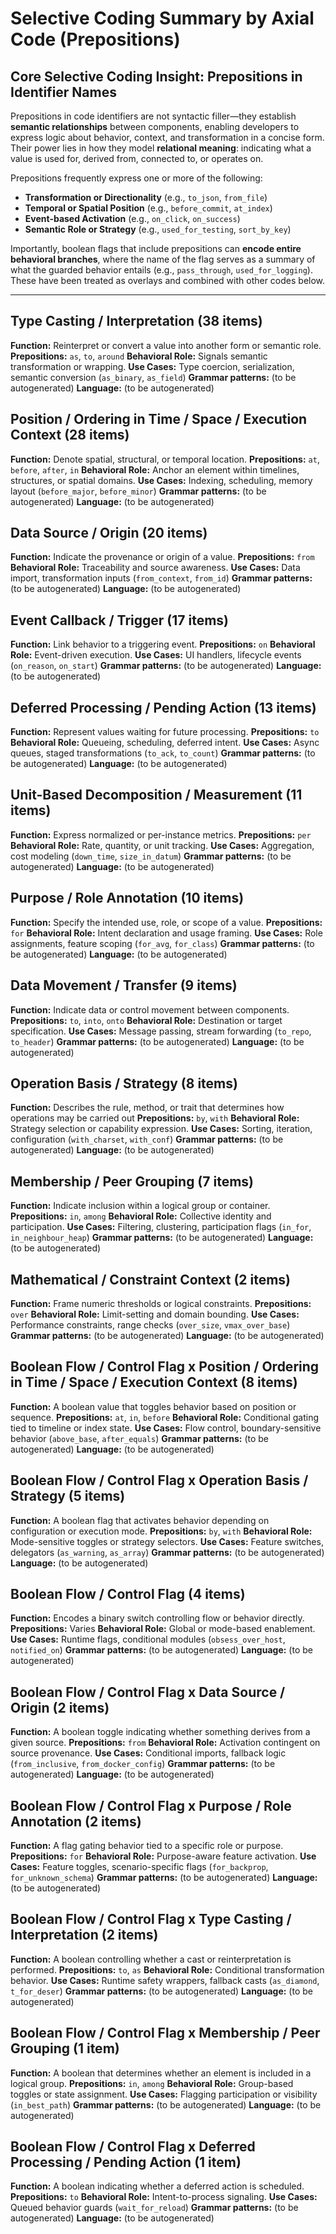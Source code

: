 # Selective Coding Summary by Axial Code (Prepositions)

## Core Selective Coding Insight: Prepositions in Identifier Names

Prepositions in code identifiers are not syntactic filler—they establish **semantic relationships** between components, enabling developers to express logic about behavior, context, and transformation in a concise form. Their power lies in how they model **relational meaning**: indicating what a value is used for, derived from, connected to, or operates on.

Prepositions frequently express one or more of the following:

* **Transformation or Directionality** (e.g., `to_json`, `from_file`)
* **Temporal or Spatial Position** (e.g., `before_commit`, `at_index`)
* **Event-based Activation** (e.g., `on_click`, `on_success`)
* **Semantic Role or Strategy** (e.g., `used_for_testing`, `sort_by_key`)

Importantly, boolean flags that include prepositions can **encode entire behavioral branches**, where the name of the flag serves as a summary of what the guarded behavior entails (e.g., `pass_through`, `used_for_logging`). These have been treated as overlays and combined with other codes below.

---

## Type Casting / Interpretation (38 items)
**Function:** Reinterpret or convert a value into another form or semantic role.
**Prepositions:** `as`, `to`, `around`
**Behavioral Role:** Signals semantic transformation or wrapping.
**Use Cases:** Type coercion, serialization, semantic conversion (`as_binary`, `as_field`)
**Grammar patterns:** (to be autogenerated)
**Language:** (to be autogenerated)

## Position / Ordering in Time / Space / Execution Context (28 items)
**Function:** Denote spatial, structural, or temporal location.
**Prepositions:** `at`, `before`, `after`, `in`
**Behavioral Role:** Anchor an element within timelines, structures, or spatial domains.
**Use Cases:** Indexing, scheduling, memory layout (`before_major`, `before_minor`)
**Grammar patterns:** (to be autogenerated)
**Language:** (to be autogenerated)

## Data Source / Origin (20 items)
**Function:** Indicate the provenance or origin of a value.
**Prepositions:** `from`
**Behavioral Role:** Traceability and source awareness.
**Use Cases:** Data import, transformation inputs (`from_context`, `from_id`)
**Grammar patterns:** (to be autogenerated)
**Language:** (to be autogenerated)

## Event Callback / Trigger (17 items)
**Function:** Link behavior to a triggering event.
**Prepositions:** `on`
**Behavioral Role:** Event-driven execution.
**Use Cases:** UI handlers, lifecycle events (`on_reason`, `on_start`)
**Grammar patterns:** (to be autogenerated)
**Language:** (to be autogenerated)

## Deferred Processing / Pending Action (13 items)
**Function:** Represent values waiting for future processing.
**Prepositions:** `to`
**Behavioral Role:** Queueing, scheduling, deferred intent.
**Use Cases:** Async queues, staged transformations (`to_ack`, `to_count`)
**Grammar patterns:** (to be autogenerated)
**Language:** (to be autogenerated)

## Unit-Based Decomposition / Measurement (11 items)
**Function:** Express normalized or per-instance metrics.
**Prepositions:** `per`
**Behavioral Role:** Rate, quantity, or unit tracking.
**Use Cases:** Aggregation, cost modeling (`down_time`, `size_in_datum`)
**Grammar patterns:** (to be autogenerated)
**Language:** (to be autogenerated)

## Purpose / Role Annotation (10 items)
**Function:** Specify the intended use, role, or scope of a value.
**Prepositions:** `for`
**Behavioral Role:** Intent declaration and usage framing.
**Use Cases:** Role assignments, feature scoping (`for_avg`, `for_class`)
**Grammar patterns:** (to be autogenerated)
**Language:** (to be autogenerated)

## Data Movement / Transfer (9 items)
**Function:** Indicate data or control movement between components.
**Prepositions:** `to`, `into`, `onto`
**Behavioral Role:** Destination or target specification.
**Use Cases:** Message passing, stream forwarding (`to_repo`, `to_header`)
**Grammar patterns:** (to be autogenerated)
**Language:** (to be autogenerated)

## Operation Basis / Strategy (8 items)
**Function:** Describes the rule, method, or trait that determines how operations may be carried out
**Prepositions:** `by`, `with`
**Behavioral Role:** Strategy selection or capability expression.
**Use Cases:** Sorting, iteration, configuration (`with_charset`, `with_conf`)
**Grammar patterns:** (to be autogenerated)
**Language:** (to be autogenerated)

## Membership / Peer Grouping (7 items)
**Function:** Indicate inclusion within a logical group or container.
**Prepositions:** `in`, `among`
**Behavioral Role:** Collective identity and participation.
**Use Cases:** Filtering, clustering, participation flags (`in_for`, `in_neighbour_heap`)
**Grammar patterns:** (to be autogenerated)
**Language:** (to be autogenerated)

## Mathematical / Constraint Context (2 items)
**Function:** Frame numeric thresholds or logical constraints.
**Prepositions:** `over`
**Behavioral Role:** Limit-setting and domain bounding.
**Use Cases:** Performance constraints, range checks (`over_size`, `vmax_over_base`)
**Grammar patterns:** (to be autogenerated)
**Language:** (to be autogenerated)

## Boolean Flow / Control Flag x Position / Ordering in Time / Space / Execution Context (8 items)
**Function:** A boolean value that toggles behavior based on position or sequence.
**Prepositions:** `at`, `in`, `before`
**Behavioral Role:** Conditional gating tied to timeline or index state.
**Use Cases:** Flow control, boundary-sensitive behavior (`above_base`, `after_equals`)
**Grammar patterns:** (to be autogenerated)
**Language:** (to be autogenerated)

## Boolean Flow / Control Flag x Operation Basis / Strategy (5 items)
**Function:** A boolean flag that activates behavior depending on configuration or execution mode.
**Prepositions:** `by`, `with`
**Behavioral Role:** Mode-sensitive toggles or strategy selectors.
**Use Cases:** Feature switches, delegators (`as_warning`, `as_array`)
**Grammar patterns:** (to be autogenerated)
**Language:** (to be autogenerated)

## Boolean Flow / Control Flag (4 items)
**Function:** Encodes a binary switch controlling flow or behavior directly.
**Prepositions:** Varies
**Behavioral Role:** Global or mode-based enablement.
**Use Cases:** Runtime flags, conditional modules (`obsess_over_host`, `notified_on`)
**Grammar patterns:** (to be autogenerated)
**Language:** (to be autogenerated)

## Boolean Flow / Control Flag x Data Source / Origin (2 items)
**Function:** A boolean toggle indicating whether something derives from a given source.
**Prepositions:** `from`
**Behavioral Role:** Activation contingent on source provenance.
**Use Cases:** Conditional imports, fallback logic (`from_inclusive`, `from_docker_config`)
**Grammar patterns:** (to be autogenerated)
**Language:** (to be autogenerated)

## Boolean Flow / Control Flag x Purpose / Role Annotation (2 items)
**Function:** A flag gating behavior tied to a specific role or purpose.
**Prepositions:** `for`
**Behavioral Role:** Purpose-aware feature activation.
**Use Cases:** Feature toggles, scenario-specific flags (`for_backprop`, `for_unknown_schema`)
**Grammar patterns:** (to be autogenerated)
**Language:** (to be autogenerated)

## Boolean Flow / Control Flag x Type Casting / Interpretation (2 items)
**Function:** A boolean controlling whether a cast or reinterpretation is performed.
**Prepositions:** `to`, `as`
**Behavioral Role:** Conditional transformation behavior.
**Use Cases:** Runtime safety wrappers, fallback casts (`as_diamond`, `t_for_deser`)
**Grammar patterns:** (to be autogenerated)
**Language:** (to be autogenerated)

## Boolean Flow / Control Flag x Membership / Peer Grouping (1 item)
**Function:** A boolean that determines whether an element is included in a logical group.
**Prepositions:** `in`, `among`
**Behavioral Role:** Group-based toggles or state assignment.
**Use Cases:** Flagging participation or visibility (`in_best_path`)
**Grammar patterns:** (to be autogenerated)
**Language:** (to be autogenerated)

## Boolean Flow / Control Flag x Deferred Processing / Pending Action (1 item)
**Function:** A boolean indicating whether a deferred action is scheduled.
**Prepositions:** `to`
**Behavioral Role:** Intent-to-process signaling.
**Use Cases:** Queued behavior guards (`wait_for_reload`)
**Grammar patterns:** (to be autogenerated)
**Language:** (to be autogenerated)

